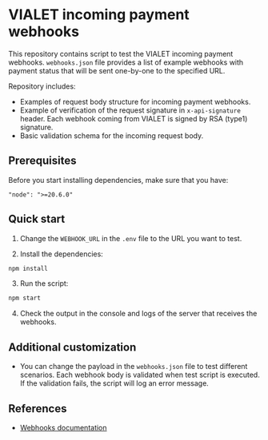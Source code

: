 # VIALET incoming payment webhooks

This repository contains script to test the VIALET incoming payment webhooks. `webhooks.json` file provides a list of example webhooks with payment status that will be sent one-by-one to the specified URL.

Repository includes:
- Examples of request body structure for incoming payment webhooks.
- Example of verification of the request signature in `x-api-signature` header. Each webhook coming from VIALET is signed by RSA (type1) signature.  
- Basic validation schema for the incoming request body.

## Prerequisites

Before you start installing dependencies, make sure that you have:

```
"node": ">=20.6.0"
```

## Quick start

1. Change the `WEBHOOK_URL` in the `.env` file to the URL you want to test.

2. Install the dependencies:

```bash
npm install
```

3. Run the script:

```bash
npm start
```

4. Check the output in the console and logs of the server that receives the webhooks.

## Additional customization

- You can change the payload in the `webhooks.json` file to test different scenarios. Each webhook body is validated when test script is executed. If the validation fails, the script will log an error message.

## References

- [Webhooks documentation](https://vialet.notion.site/Webhooks-for-C2B-Pay-ins-1c4418f30ba5805eaefffc0475627b2d)
